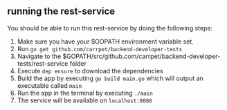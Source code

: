 ## running the rest-service

You should be able to run this rest-service by doing the following steps:
1. Make sure you have your $GOPATH environment variable set.
2. Run `go get github.com/carrpet/backend-developer-tests`
3. Navigate to the $GOPATH/src/github.com/carrpet/backend-developer-tests/rest-service folder
4. Execute `dep ensure` to download the dependencies
5. Build the app by executing `go build main.go` which will output an executable called `main`
6. Run the app in the terminal by executing `./main`
7. The service will be available on `localhost:8080`

